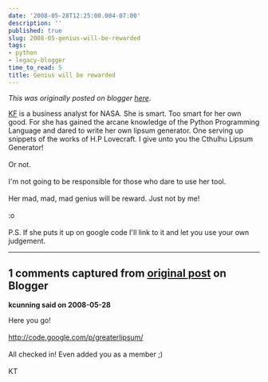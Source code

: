 ```yaml
---
date: '2008-05-28T12:25:00.004-07:00'
description: ''
published: true
slug: 2008-05-genius-will-be-rewarded
tags:
- python
- legacy-blogger
time_to_read: 5
title: Genius will be rewarded
---
```


*This was originally posted on blogger [here](https://pydanny.blogspot.com/2008/05/genius-will-be-rewarded.html)*.

<a href="http://elephantangelchild.blogspot.com/">KF</a> is a business analyst for NASA.  She is smart.  Too smart for her own good.  For she has gained  the arcane knowledge of the Python Programming Language and dared to write her own lipsum generator.  One serving up snippets of the works of H.P Lovecraft.  I give unto you the Cthulhu Lipsum Generator!<br /><br />Or not.<br /><br />I'm not going to be responsible for those who dare to use her tool.<br /><br />Her mad, mad, mad genius will be reward.  Just not by me!<br /><br />:o<br /><br />P.S. If she puts it up on google code I'll link to it and let you use your own judgement.

---

## 1 comments captured from [original post](https://pydanny.blogspot.com/2008/05/genius-will-be-rewarded.html) on Blogger

**kcunning said on 2008-05-28**

Here you go!<br /><br />http://code.google.com/p/greaterlipsum/<br /><br />All checked in! Even added you as a member ;)<br /><br />KT

